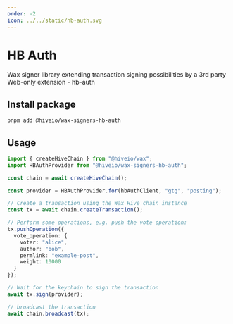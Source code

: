 ```yaml
---
order: -2
icon: ../../static/hb-auth.svg
---
```


# HB Auth

Wax signer library extending transaction signing possibilities by a 3rd party Web-only extension - hb-auth

## Install package

```bash
pnpm add @hiveio/wax-signers-hb-auth
```

## Usage

```typescript
import { createHiveChain } from "@hiveio/wax";
import HBAuthProvider from "@hiveio/wax-signers-hb-auth";

const chain = await createHiveChain();

const provider = HBAuthProvider.for(hbAuthClient, "gtg", "posting");

// Create a transaction using the Wax Hive chain instance
const tx = await chain.createTransaction();

// Perform some operations, e.g. push the vote operation:
tx.pushOperation({
  vote_operation: {
    voter: "alice",
    author: "bob",
    permlink: "example-post",
    weight: 10000
  }
});

// Wait for the keychain to sign the transaction
await tx.sign(provider);

// broadcast the transaction
await chain.broadcast(tx);
```
